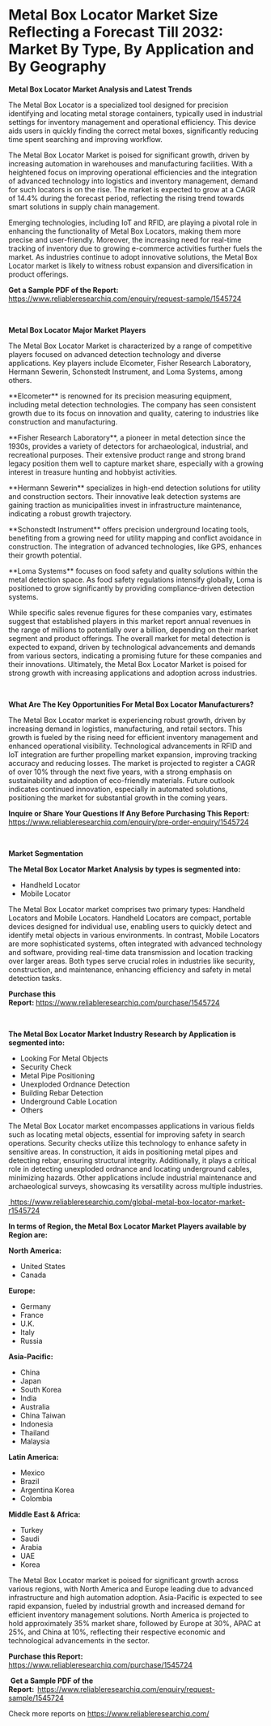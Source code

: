 <p><h1>Metal Box Locator Market Size Reflecting a Forecast Till 2032: Market By Type, By Application and By Geography</h1></p><p><strong>Metal Box Locator Market Analysis and Latest Trends</strong></p>
<p><p>The Metal Box Locator is a specialized tool designed for precision identifying and locating metal storage containers, typically used in industrial settings for inventory management and operational efficiency. This device aids users in quickly finding the correct metal boxes, significantly reducing time spent searching and improving workflow. </p><p>The Metal Box Locator Market is poised for significant growth, driven by increasing automation in warehouses and manufacturing facilities. With a heightened focus on improving operational efficiencies and the integration of advanced technology into logistics and inventory management, demand for such locators is on the rise. The market is expected to grow at a CAGR of 14.4% during the forecast period, reflecting the rising trend towards smart solutions in supply chain management. </p><p>Emerging technologies, including IoT and RFID, are playing a pivotal role in enhancing the functionality of Metal Box Locators, making them more precise and user-friendly. Moreover, the increasing need for real-time tracking of inventory due to growing e-commerce activities further fuels the market. As industries continue to adopt innovative solutions, the Metal Box Locator market is likely to witness robust expansion and diversification in product offerings.</p></p>
<p><strong>Get a Sample PDF of the Report:&nbsp;</strong> <a href="https://www.reliableresearchiq.com/enquiry/request-sample/1545724?utm_campaign=3282&utm_medium=2&utm_source=Github&utm_content=ia&utm_term=11042025&utm_id=metal-box-locator">https://www.reliableresearchiq.com/enquiry/request-sample/1545724</a></p>
<p>&nbsp;</p>
<p><strong>Metal Box Locator Major Market Players</strong></p>
<p><p>The Metal Box Locator Market is characterized by a range of competitive players focused on advanced detection technology and diverse applications. Key players include Elcometer, Fisher Research Laboratory, Hermann Sewerin, Schonstedt Instrument, and Loma Systems, among others.</p><p>**Elcometer** is renowned for its precision measuring equipment, including metal detection technologies. The company has seen consistent growth due to its focus on innovation and quality, catering to industries like construction and manufacturing. </p><p>**Fisher Research Laboratory**, a pioneer in metal detection since the 1930s, provides a variety of detectors for archaeological, industrial, and recreational purposes. Their extensive product range and strong brand legacy position them well to capture market share, especially with a growing interest in treasure hunting and hobbyist activities. </p><p>**Hermann Sewerin** specializes in high-end detection solutions for utility and construction sectors. Their innovative leak detection systems are gaining traction as municipalities invest in infrastructure maintenance, indicating a robust growth trajectory.</p><p>**Schonstedt Instrument** offers precision underground locating tools, benefiting from a growing need for utility mapping and conflict avoidance in construction. The integration of advanced technologies, like GPS, enhances their growth potential.</p><p>**Loma Systems** focuses on food safety and quality solutions within the metal detection space. As food safety regulations intensify globally, Loma is positioned to grow significantly by providing compliance-driven detection systems.</p><p>While specific sales revenue figures for these companies vary, estimates suggest that established players in this market report annual revenues in the range of millions to potentially over a billion, depending on their market segment and product offerings. The overall market for metal detection is expected to expand, driven by technological advancements and demands from various sectors, indicating a promising future for these companies and their innovations. Ultimately, the Metal Box Locator Market is poised for strong growth with increasing applications and adoption across industries.</p></p>
<p>&nbsp;</p>
<p><strong>What Are The Key Opportunities For Metal Box Locator Manufacturers?</strong></p>
<p><p>The Metal Box Locator market is experiencing robust growth, driven by increasing demand in logistics, manufacturing, and retail sectors. This growth is fueled by the rising need for efficient inventory management and enhanced operational visibility. Technological advancements in RFID and IoT integration are further propelling market expansion, improving tracking accuracy and reducing losses. The market is projected to register a CAGR of over 10% through the next five years, with a strong emphasis on sustainability and adoption of eco-friendly materials. Future outlook indicates continued innovation, especially in automated solutions, positioning the market for substantial growth in the coming years.</p></p>
<p><strong>Inquire or Share Your Questions If Any Before Purchasing This Report:</strong> <a href="https://www.reliableresearchiq.com/enquiry/pre-order-enquiry/1545724?utm_campaign=3282&utm_medium=2&utm_source=Github&utm_content=ia&utm_term=11042025&utm_id=metal-box-locator">https://www.reliableresearchiq.com/enquiry/pre-order-enquiry/1545724</a></p>
<p>&nbsp;</p>
<p><strong>Market Segmentation</strong></p>
<p><strong>The Metal Box Locator Market Analysis by types is segmented into:</strong></p>
<p><ul><li>Handheld Locator</li><li>Mobile Locator</li></ul></p>
<p><p>The Metal Box Locator market comprises two primary types: Handheld Locators and Mobile Locators. Handheld Locators are compact, portable devices designed for individual use, enabling users to quickly detect and identify metal objects in various environments. In contrast, Mobile Locators are more sophisticated systems, often integrated with advanced technology and software, providing real-time data transmission and location tracking over larger areas. Both types serve crucial roles in industries like security, construction, and maintenance, enhancing efficiency and safety in metal detection tasks.</p></p>
<p><strong>Purchase this Report:&nbsp;</strong><a href="https://www.reliableresearchiq.com/purchase/1545724?utm_campaign=3282&utm_medium=2&utm_source=Github&utm_content=ia&utm_term=11042025&utm_id=metal-box-locator">https://www.reliableresearchiq.com/purchase/1545724</a></p>
<p>&nbsp;</p>
<p><strong>The Metal Box Locator Market Industry Research by Application is segmented into:</strong></p>
<p><ul><li>Looking For Metal Objects</li><li>Security Check</li><li>Metal Pipe Positioning</li><li>Unexploded Ordnance Detection</li><li>Building Rebar Detection</li><li>Underground Cable Location</li><li>Others</li></ul></p>
<p><p>The Metal Box Locator market encompasses applications in various fields such as locating metal objects, essential for improving safety in search operations. Security checks utilize this technology to enhance safety in sensitive areas. In construction, it aids in positioning metal pipes and detecting rebar, ensuring structural integrity. Additionally, it plays a critical role in detecting unexploded ordnance and locating underground cables, minimizing hazards. Other applications include industrial maintenance and archaeological surveys, showcasing its versatility across multiple industries.</p></p>
<p><a href="https://www.reliableresearchiq.com/global-metal-box-locator-market-r1545724?utm_campaign=3282&utm_medium=2&utm_source=Github&utm_content=ia&utm_term=11042025&utm_id=metal-box-locator">&nbsp;https://www.reliableresearchiq.com/global-metal-box-locator-market-r1545724</a></p>
<p><strong>In terms of Region, the Metal Box Locator Market Players available by Region are:</strong></p>
<p>
    <p> <strong> North America: </strong>
        <ul>
            <li>United States</li>
            <li>Canada</li>
        </ul>
        </p> 
    <p> <strong> Europe: </strong>
        <ul>
            <li>Germany</li>
            <li>France</li>
            <li>U.K.</li>
            <li>Italy</li>
            <li>Russia</li>
        </ul>
        </p> 
    <p> <strong> Asia-Pacific: </strong>
        <ul>
            <li>China</li>
            <li>Japan</li>
            <li>South Korea</li>
            <li>India</li>
            <li>Australia</li>
            <li>China Taiwan</li>
            <li>Indonesia</li>
            <li>Thailand</li>
            <li>Malaysia</li>
        </ul>
        </p> 
    <p> <strong> Latin America: </strong>
        <ul>
            <li>Mexico</li>
            <li>Brazil</li>
            <li>Argentina Korea</li>
            <li>Colombia</li>
        </ul>
        </p> 
    <p> <strong> Middle East & Africa: </strong>
        <ul>
            <li>Turkey</li>
            <li>Saudi</li>
            <li>Arabia</li>
            <li>UAE</li>
            <li>Korea</li>
        </ul>
    </p>
    </p>
<p><p>The Metal Box Locator market is poised for significant growth across various regions, with North America and Europe leading due to advanced infrastructure and high automation adoption. Asia-Pacific is expected to see rapid expansion, fueled by industrial growth and increased demand for efficient inventory management solutions. North America is projected to hold approximately 35% market share, followed by Europe at 30%, APAC at 25%, and China at 10%, reflecting their respective economic and technological advancements in the sector.</p></p>
<p><strong>Purchase this Report: </strong><a href="https://www.reliableresearchiq.com/purchase/1545724?utm_campaign=3282&utm_medium=2&utm_source=Github&utm_content=ia&utm_term=11042025&utm_id=metal-box-locator">https://www.reliableresearchiq.com/purchase/1545724</a></p>
<p>&nbsp;<strong>Get a Sample PDF of the Report:&nbsp;&nbsp;</strong><a href="https://www.reliableresearchiq.com/enquiry/request-sample/1545724?utm_campaign=3282&utm_medium=2&utm_source=Github&utm_content=ia&utm_term=11042025&utm_id=metal-box-locator">https://www.reliableresearchiq.com/enquiry/request-sample/1545724</a></p>
<p><strong></strong></p>
<p>Check more reports on <a href="https://www.reliableresearchiq.com/?utm_campaign=3282&utm_medium=2&utm_source=Github&utm_content=ia&utm_term=11042025&utm_id=metal-box-locator">https://www.reliableresearchiq.com/</a></p>